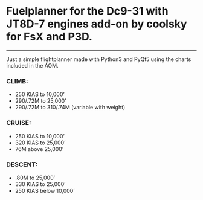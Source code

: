 # Fuelplanner for the Dc9-31 with JT8D-7 engines add-on by coolsky for FsX and P3D.
---
Just a simple flightplanner made with Python3 and PyQt5 using the charts included in the AOM.

### CLIMB:
* 250 KIAS to 10,000’
* 290/.72M to 25,000’
* 290/.72M to 310/.74M (variable with weight)

### CRUISE:
* 250 KIAS to 10,000’
* 320 KIAS to 25,000’
* 76M above 25,000’

### DESCENT:
* .80M to 25,000’
* 330 KIAS to 25,000’
* 250 KIAS below 10,000’
